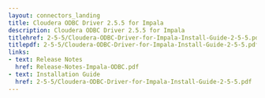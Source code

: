 ```yaml
---
layout: connectors_landing
title: Cloudera ODBC Driver 2.5.5 for Impala
description: Cloudera ODBC Driver 2.5.5 for Impala
titlehref: 2-5-5/Cloudera-ODBC-Driver-for-Impala-Install-Guide-2-5-5.pdf
titlepdf: 2-5-5/Cloudera-ODBC-Driver-for-Impala-Install-Guide-2-5-5.pdf
links:
- text: Release Notes
  href: Release-Notes-Impala-ODBC.pdf
- text: Installation Guide
  href: 2-5-5/Cloudera-ODBC-Driver-for-Impala-Install-Guide-2-5-5.pdf
---
```

